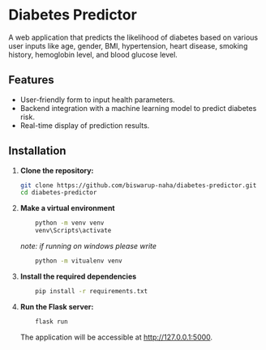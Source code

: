 # Diabetes Predictor

A web application that predicts the likelihood of diabetes based on various user inputs like age, gender, BMI, hypertension, heart disease, smoking history, hemoglobin level, and blood glucose level.

## Features

- User-friendly form to input health parameters.
- Backend integration with a machine learning model to predict diabetes risk.
- Real-time display of prediction results.

## Installation

1. **Clone the repository:**

   ```bash
   git clone https://github.com/biswarup-naha/diabetes-predictor.git
   cd diabetes-predictor

2. **Make a virtual environment**

    ```bash
        python -m venv venv
        venv\Scripts\activate
    ```

    *note: if running on windows please write*

    ```bash
        python -m vitualenv venv
    ```

3. **Install the required dependencies**

    ```bash
        pip install -r requirements.txt
    ```

4. **Run the Flask server:**

    ```bash
        flask run
    ```

    The application will be accessible at <http://127.0.0.1:5000>.
